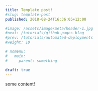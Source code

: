```yaml
---
title: Template post!
#slug: template-post
published: 2018-08-24T16:36:05+12:00

#image: /assets/image/meta/header-1.jpg
#next: /tutorials/github-pages-blog
#prev: /tutorials/automated-deployments
#weight: 10

# nomenu:
#   main:
#     parent: something

draft: true
---
```


some content!
